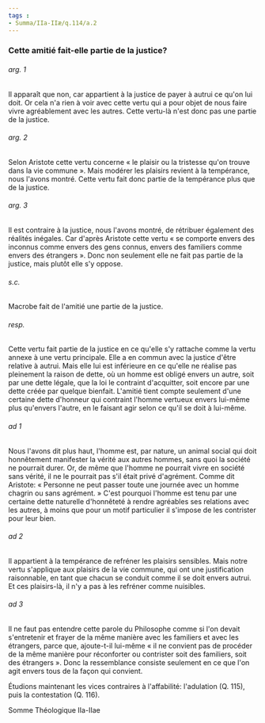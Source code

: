 ```yaml
---
tags : 
- Summa/IIa-IIæ/q.114/a.2
---
```


### Cette amitié fait-elle partie de la justice?

###### arg. 1
Il apparaît que non, car appartient à la justice de payer à autrui ce qu'on lui doit. Or cela n'a rien à voir avec cette vertu qui a pour objet de nous faire vivre agréablement avec les autres. Cette vertu-là n'est donc pas une partie de la justice. 

###### arg. 2
Selon Aristote cette vertu concerne « le plaisir ou la tristesse qu'on trouve dans la vie commune ». Mais modérer les plaisirs revient à la tempérance, nous l'avons montré. Cette vertu fait donc partie de la tempérance plus que de la justice. 

###### arg. 3
Il est contraire à la justice, nous l'avons montré, de rétribuer également des réalités inégales. Car d'après Aristote cette vertu « se comporte envers des inconnus comme envers des gens connus, envers des familiers comme envers des étrangers ». Donc non seulement elle ne fait pas partie de la justice, mais plutôt elle s'y oppose. 

###### s.c.
Macrobe fait de l'amitié une partie de la justice. 

###### resp.
Cette vertu fait partie de la justice en ce qu'elle s'y rattache comme la vertu annexe à une vertu principale. Elle a en commun avec la justice d'être relative à autrui. Mais elle lui est inférieure en ce qu'elle ne réalise pas pleinement la raison de dette, où un homme est obligé envers un autre, soit par une dette légale, que la loi le contraint d'acquitter, soit encore par une dette créée par quelque bienfait. L'amitié tient compte seulement d'une certaine dette d'honneur qui contraint l'homme vertueux envers lui-même plus qu'envers l'autre, en le faisant agir selon ce qu'il se doit à lui-même. 

###### ad 1
Nous l'avons dit plus haut, l'homme est, par nature, un animal social qui doit honnêtement manifester la vérité aux autres hommes, sans quoi la société ne pourrait durer. Or, de même que l'homme ne pourrait vivre en société sans vérité, il ne le pourrait pas s'il était privé d'agrément. Comme dit Aristote: « Personne ne peut passer toute une journée avec un homme chagrin ou sans agrément. » C'est pourquoi l'homme est tenu par une certaine dette naturelle d'honnêteté à rendre agréables ses relations avec les autres, à moins que pour un motif particulier il s'impose de les contrister pour leur bien. 

###### ad 2
Il appartient à la tempérance de refréner les plaisirs sensibles. Mais notre vertu s'applique aux plaisirs de la vie commune, qui ont une justification raisonnable, en tant que chacun se conduit comme il se doit envers autrui. Et ces plaisirs-là, il n'y a pas à les refréner comme nuisibles. 

###### ad 3
Il ne faut pas entendre cette parole du Philosophe comme si l'on devait s'entretenir et frayer de la même manière avec les familiers et avec les étrangers, parce que, ajoute-t-il lui-même « il ne convient pas de procéder de la même manière pour réconforter ou contrister soit des familiers, soit des étrangers ». Donc la ressemblance consiste seulement en ce que l'on agit envers tous de la façon qui convient. 

Étudions maintenant les vices contraires à l'affabilité: l'adulation (Q. 115), puis la contestation (Q. 116). 

Somme Théologique IIa-IIae 

